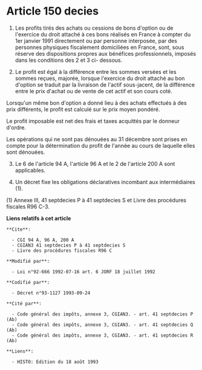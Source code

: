 # Article 150 decies

1. Les profits tirés des achats ou cessions de bons d'option ou de l'exercice du droit attaché à ces bons réalisés en France
à compter du 1er janvier 1991 directement ou par personne interposée, par des personnes physiques fiscalement domiciliées en
France, sont, sous réserve des dispositions propres aux bénéfices professionnels, imposés dans les conditions des 2 et 3 ci-
dessous.

2. Le profit est égal à la différence entre les sommes versées et les sommes reçues, majorée, lorsque l'exercice du droit
attaché au bon d'option se traduit par la livraison de l'actif sous-jacent, de la différence entre le prix d'achat ou de
vente de cet actif et son cours coté.

Lorsqu'un même bon d'option a donné lieu à des achats effectués à des prix différents, le profit est calculé sur le prix
moyen pondéré.

Le profit imposable est net des frais et taxes acquittés par le donneur d'ordre.

Les opérations qui ne sont pas dénouées au 31 décembre sont prises en compte pour la détermination du profit de l'année au
cours de laquelle elles sont dénouées.

3. Le 6 de l'article 94 A, l'article 96 A et le 2 de l'article 200 A sont applicables.

4. Un décret fixe les obligations déclaratives incombant aux intermédiaires (1).

(1) Annexe III, 41 septdecies P à 41 septdecies S et Livre des procédures fiscales R96 C-3.

**Liens relatifs à cet article**

	**Cite**:

	  - CGI 94 A, 96 A, 200 A
	  - CGIAN3 41 septdecies P à 41 septdecies S
	  - Livre des procédures fiscales R96 C

	**Modifié par**:

	  - Loi n°92-666 1992-07-16 art. 6 JORF 18 juillet 1992

	**Codifié par**:

	  - Décret n°93-1127 1993-09-24

	**Cité par**:

	  - Code général des impôts, annexe 3, CGIAN3. - art. 41 septdecies P (Ab)
	  - Code général des impôts, annexe 3, CGIAN3. - art. 41 septdecies Q (Ab)
	  - Code général des impôts, annexe 3, CGIAN3. - art. 41 septdecies R (Ab)

	**Liens**:

	  - HISTO: Edition du 18 août 1993
